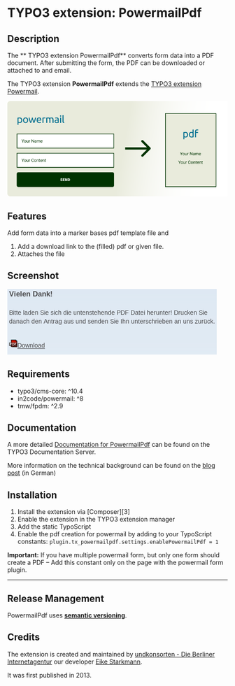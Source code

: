 # TYPO3 extension: PowermailPdf

## Description

The ** TYPO3 extension PowermailPdf** converts form data into a PDF document. After submitting the form, the PDF can be downloaded or attached to and email.

The TYPO3 extension **PowermailPdf** extends the [TYPO3 extension Powermail](https://github.com/einpraegsam/powermail).


![inline](Documentation/Images/TYPO3-Powermail2Pdf.png)

## Features

Add form data into a marker bases pdf template file and
1. Add a download link to the (filled) pdf or given file.
2. Attaches the file

## Screenshot

![Screenshot TYP03-Extension: PowermailPdf download PDF with form data](Documentation/Images/thx.png)

## Requirements

* typo3/cms-core: ^10.4
* in2code/powermail: ^8
* tmw/fpdm: ^2.9

## Documentation

A more detailed [Documentation for PowermailPdf][1] can be found on the TYPO3 Documentation Server.

More information on the technical background can be found on the [blog post][2] (in German)


## Installation

1. Install the extension via [Composer][3]
2. Enable the extension in the TYPO3 extension manager
3. Add the static TypoScript
4. Enable the pdf creation for powermail by adding to your TypoScript constants:
   ```plugin.tx_powermailpdf.settings.enablePowermailPdf = 1```

**Important:** If you have multiple powermail form, but only one form should create a PDF – Add this constant only on the page with the powermail form plugin.

---

## Release Management

PowermailPdf uses [**semantic versioning**][2].


## Credits

The extension is created and maintained by [undkonsorten - Die Berliner Internetagentur][10] our developer [Eike Starkmann][9].

It was first published in 2013.


[1]: https://docs.typo3.org/p/undkonsorten/powermailpdf/main/en-us/
[2]: http://blog.undkonsorten.com/eigene-extension-vorgestellt-powermailpdf

[5]: https://semver.org/
[6]: https://getcomposer.org/

[9]: https://github.com/Starkmann/
[10]: https://undkonsorten.com/
